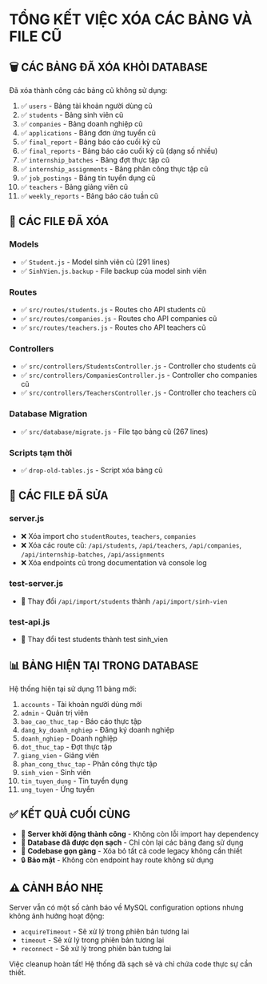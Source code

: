 # TỔNG KẾT VIỆC XÓA CÁC BẢNG VÀ FILE CŨ

## 🗑️ CÁC BẢNG ĐÃ XÓA KHỎI DATABASE

Đã xóa thành công các bảng cũ không sử dụng:
1. ✅ `users` - Bảng tài khoản người dùng cũ
2. ✅ `students` - Bảng sinh viên cũ  
3. ✅ `companies` - Bảng doanh nghiệp cũ
4. ✅ `applications` - Bảng đơn ứng tuyển cũ
5. ✅ `final_report` - Bảng báo cáo cuối kỳ cũ
6. ✅ `final_reports` - Bảng báo cáo cuối kỳ cũ (dạng số nhiều)
7. ✅ `internship_batches` - Bảng đợt thực tập cũ
8. ✅ `internship_assignments` - Bảng phân công thực tập cũ
9. ✅ `job_postings` - Bảng tin tuyển dụng cũ  
10. ✅ `teachers` - Bảng giảng viên cũ
11. ✅ `weekly_reports` - Bảng báo cáo tuần cũ

## 📁 CÁC FILE ĐÃ XÓA

### Models
- ✅ `Student.js` - Model sinh viên cũ (291 lines)
- ✅ `SinhVien.js.backup` - File backup của model sinh viên

### Routes  
- ✅ `src/routes/students.js` - Routes cho API students cũ
- ✅ `src/routes/companies.js` - Routes cho API companies cũ  
- ✅ `src/routes/teachers.js` - Routes cho API teachers cũ

### Controllers
- ✅ `src/controllers/StudentsController.js` - Controller cho students cũ
- ✅ `src/controllers/CompaniesController.js` - Controller cho companies cũ
- ✅ `src/controllers/TeachersController.js` - Controller cho teachers cũ

### Database Migration
- ✅ `src/database/migrate.js` - File tạo bảng cũ (267 lines)

### Scripts tạm thời
- ✅ `drop-old-tables.js` - Script xóa bảng cũ

## 🔧 CÁC FILE ĐÃ SỬA

### server.js
- ❌ Xóa import cho `studentRoutes`, `teachers`, `companies`
- ❌ Xóa các route cũ: `/api/students`, `/api/teachers`, `/api/companies`, `/api/internship-batches`, `/api/assignments`
- ❌ Xóa endpoints cũ trong documentation và console log

### test-server.js  
- 🔄 Thay đổi `/api/import/students` thành `/api/import/sinh-vien`

### test-api.js
- 🔄 Thay đổi test students thành test sinh_vien

## 📊 BẢNG HIỆN TẠI TRONG DATABASE

Hệ thống hiện tại sử dụng 11 bảng mới:
1. `accounts` - Tài khoản người dùng mới
2. `admin` - Quản trị viên  
3. `bao_cao_thuc_tap` - Báo cáo thực tập
4. `dang_ky_doanh_nghiep` - Đăng ký doanh nghiệp
5. `doanh_nghiep` - Doanh nghiệp
6. `dot_thuc_tap` - Đợt thực tập
7. `giang_vien` - Giảng viên
8. `phan_cong_thuc_tap` - Phân công thực tập
9. `sinh_vien` - Sinh viên
10. `tin_tuyen_dung` - Tin tuyển dụng
11. `ung_tuyen` - Ứng tuyển

## ✅ KẾT QUẢ CUỐI CÙNG

- 🎯 **Server khởi động thành công** - Không còn lỗi import hay dependency  
- 🧹 **Database đã được dọn sạch** - Chỉ còn lại các bảng đang sử dụng
- 📁 **Codebase gọn gàng** - Xóa bỏ tất cả code legacy không cần thiết
- 🔒 **Bảo mật** - Không còn endpoint hay route không sử dụng

## ⚠️ CẢNH BÁO NHẸ

Server vẫn có một số cảnh báo về MySQL configuration options nhưng không ảnh hưởng hoạt động:
- `acquireTimeout` - Sẽ xử lý trong phiên bản tương lai
- `timeout` - Sẽ xử lý trong phiên bản tương lai  
- `reconnect` - Sẽ xử lý trong phiên bản tương lai

Việc cleanup hoàn tất! Hệ thống đã sạch sẽ và chỉ chứa code thực sự cần thiết.